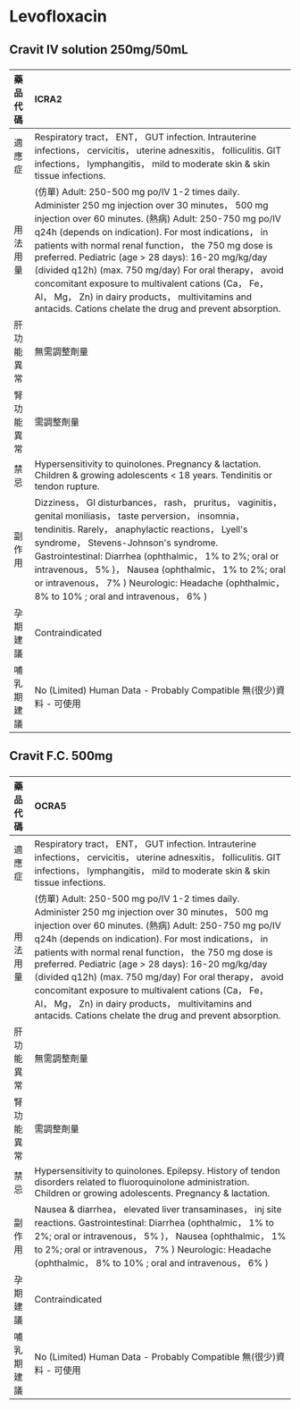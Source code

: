 # Levofloxacin

## Cravit IV solution 250mg/50mL

##### 

| 藥品代碼   | ICRA2                                                                                                                                                                                                                                                                                                                                                                                                                                                                                                                                                                 |
|:-----------|:----------------------------------------------------------------------------------------------------------------------------------------------------------------------------------------------------------------------------------------------------------------------------------------------------------------------------------------------------------------------------------------------------------------------------------------------------------------------------------------------------------------------------------------------------------------------|
| 適應症     | Respiratory tract， ENT， GUT infection. Intrauterine infections， cervicitis， uterine adnesxitis， folliculitis. GIT infections， lymphangitis， mild to moderate skin & skin tissue infections.                                                                                                                                                                                                                                                                                                                                                                    |
| 用法用量   | (仿單) Adult: 250-500 mg po/IV 1-2 times daily. Administer 250 mg injection over 30 minutes， 500 mg injection over 60 minutes. (熱病) Adult: 250-750 mg po/IV q24h (depends on indication). For most indications， in patients with normal renal function， the 750 mg dose is preferred. Pediatric (age > 28 days): 16-20 mg/kg/day (divided q12h) (max. 750 mg/day) For oral therapy， avoid concomitant exposure to multivalent cations (Ca， Fe， Al， Mg， Zn) in dairy products， multivitamins and antacids. Cations chelate the drug and prevent absorption. |
| 肝功能異常 | 無需調整劑量                                                                                                                                                                                                                                                                                                                                                                                                                                                                                                                                                          |
| 腎功能異常 | 需調整劑量                                                                                                                                                                                                                                                                                                                                                                                                                                                                                                                                                            |
| 禁忌       | Hypersensitivity to quinolones. Pregnancy & lactation. Children & growing adolescents < 18 years. Tendinitis or tendon rupture.                                                                                                                                                                                                                                                                                                                                                                                                                                       |
| 副作用     | Dizziness， GI disturbances， rash， pruritus， vaginitis， genital moniliasis， taste perversion， insomnia， tendinitis. Rarely， anaphylactic reactions， Lyell's syndrome， Stevens-Johnson's syndrome. Gastrointestinal: Diarrhea (ophthalmic， 1% to 2%; oral or intravenous， 5% )， Nausea (ophthalmic， 1% to 2%; oral or intravenous， 7% ) Neurologic: Headache (ophthalmic， 8% to 10% ; oral and intravenous， 6% )                                                                                                                                      |
| 孕期建議   | Contraindicated                                                                                                                                                                                                                                                                                                                                                                                                                                                                                                                                                       |
| 哺乳期建議 | No (Limited) Human Data - Probably Compatible 無(很少)資料 - 可使用                                                                                                                                                                                                                                                                                                                                                                                                                                                                                                   |

## Cravit F.C. 500mg

##### 

| 藥品代碼   | OCRA5                                                                                                                                                                                                                                                                                                                                                                                                                                                                                                                                                                 |
|:-----------|:----------------------------------------------------------------------------------------------------------------------------------------------------------------------------------------------------------------------------------------------------------------------------------------------------------------------------------------------------------------------------------------------------------------------------------------------------------------------------------------------------------------------------------------------------------------------|
| 適應症     | Respiratory tract， ENT， GUT infection. Intrauterine infections， cervicitis， uterine adnesxitis， folliculitis. GIT infections， lymphangitis， mild to moderate skin & skin tissue infections.                                                                                                                                                                                                                                                                                                                                                                    |
| 用法用量   | (仿單) Adult: 250-500 mg po/IV 1-2 times daily. Administer 250 mg injection over 30 minutes， 500 mg injection over 60 minutes. (熱病) Adult: 250-750 mg po/IV q24h (depends on indication). For most indications， in patients with normal renal function， the 750 mg dose is preferred. Pediatric (age > 28 days): 16-20 mg/kg/day (divided q12h) (max. 750 mg/day) For oral therapy， avoid concomitant exposure to multivalent cations (Ca， Fe， Al， Mg， Zn) in dairy products， multivitamins and antacids. Cations chelate the drug and prevent absorption. |
| 肝功能異常 | 無需調整劑量                                                                                                                                                                                                                                                                                                                                                                                                                                                                                                                                                          |
| 腎功能異常 | 需調整劑量                                                                                                                                                                                                                                                                                                                                                                                                                                                                                                                                                            |
| 禁忌       | Hypersensitivity to quinolones. Epilepsy. History of tendon disorders related to fluoroquinolone administration. Children or growing adolescents. Pregnancy & lactation.                                                                                                                                                                                                                                                                                                                                                                                              |
| 副作用     | Nausea & diarrhea， elevated liver transaminases， inj site reactions. Gastrointestinal: Diarrhea (ophthalmic， 1% to 2%; oral or intravenous， 5% )， Nausea (ophthalmic， 1% to 2%; oral or intravenous， 7% ) Neurologic: Headache (ophthalmic， 8% to 10% ; oral and intravenous， 6% )                                                                                                                                                                                                                                                                           |
| 孕期建議   | Contraindicated                                                                                                                                                                                                                                                                                                                                                                                                                                                                                                                                                       |
| 哺乳期建議 | No (Limited) Human Data - Probably Compatible 無(很少)資料 - 可使用                                                                                                                                                                                                                                                                                                                                                                                                                                                                                                   |

